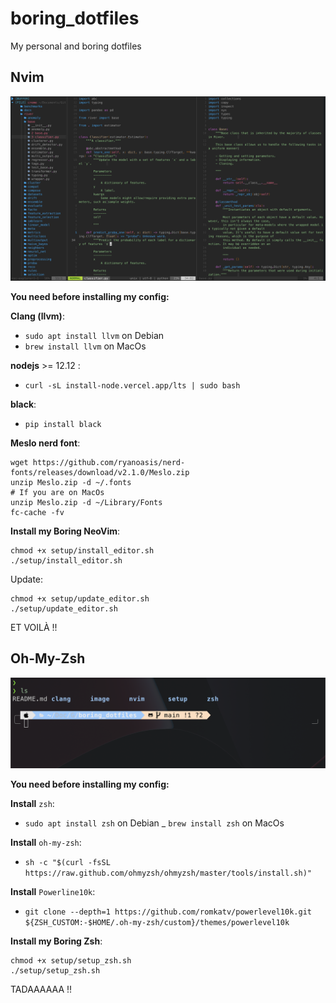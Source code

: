 # boring_dotfiles
 My personal and boring dotfiles 

## Nvim

![My boring NeoVim](./image/my_boring_nvim.png)

**You need before installing my config:**

**Clang (llvm)**:

- `sudo apt install llvm` on Debian
- `brew install llvm` on MacOs

**nodejs** >= 12.12 :

- `curl -sL install-node.vercel.app/lts | sudo bash`


**black**:
- `pip install black`
	
**Meslo nerd font**:

```
wget https://github.com/ryanoasis/nerd-fonts/releases/download/v2.1.0/Meslo.zip
unzip Meslo.zip -d ~/.fonts
# If you are on MacOs 
unzip Meslo.zip -d ~/Library/Fonts
fc-cache -fv
```

**Install my Boring NeoVim**: 

```
chmod +x setup/install_editor.sh
./setup/install_editor.sh
```
Update: 
```
chmod +x setup/update_editor.sh
./setup/update_editor.sh
```
ET VOILÀ !!


## Oh-My-Zsh


![My boring terminal](./image/my_boring_terminal.png)

**You need before installing my config:**

**Install** `zsh`:
- `sudo apt install zsh` on Debian
_ `brew install zsh` on MacOs

**Install** `oh-my-zsh`:

- `sh -c "$(curl -fsSL https://raw.github.com/ohmyzsh/ohmyzsh/master/tools/install.sh)"`

**Install** `Powerline10k`:

- `git clone --depth=1 https://github.com/romkatv/powerlevel10k.git ${ZSH_CUSTOM:-$HOME/.oh-my-zsh/custom}/themes/powerlevel10k`

**Install my Boring Zsh**:
```
chmod +x setup/setup_zsh.sh
./setup/setup_zsh.sh
```
TADAAAAAA !!
